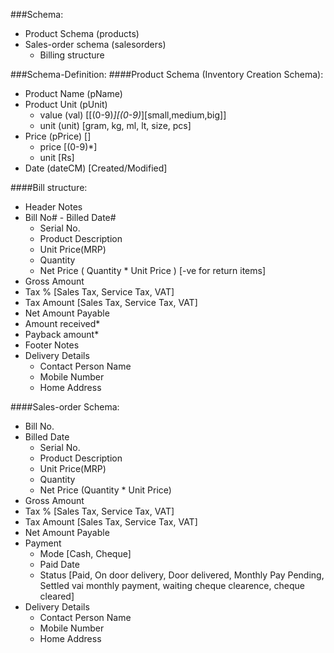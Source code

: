 ###Schema:
* Product Schema (products)
* Sales-order schema (salesorders)
  * Billing structure

###Schema-Definition:
####Product Schema (Inventory Creation Schema):
* Product Name (pName)
* Product Unit (pUnit)
  * value (val) [[(0-9)*][(0-9)*][small,medium,big]]
  * unit (unit) [gram, kg, ml, lt, size, pcs]
* Price (pPrice) []
  * price [(0-9)*]
  * unit [Rs]
* Date (dateCM) [Created/Modified]

####Bill structure:
* Header Notes
* Bill No# - Billed Date#
  * Serial No.
  * Product Description
  * Unit Price(MRP)
  * Quantity
  * Net Price ( Quantity * Unit Price ) [-ve for return items]
* Gross Amount
* Tax % [Sales Tax, Service Tax, VAT]
* Tax Amount [Sales Tax, Service Tax, VAT]
* Net Amount Payable
* Amount received*
* Payback amount*
* Footer Notes
* Delivery Details
  * Contact Person Name
  * Mobile Number
  * Home Address

####Sales-order Schema:
* Bill No.
* Billed Date
  * Serial No.
  * Product Description
  * Unit Price(MRP)
  * Quantity
  * Net Price (Quantity *  Unit Price)
* Gross Amount
* Tax % [Sales Tax, Service Tax, VAT]
* Tax Amount [Sales Tax, Service Tax, VAT]
* Net Amount Payable
* Payment
  * Mode [Cash, Cheque]
  * Paid Date
  * Status [Paid, On door delivery, Door delivered, Monthly Pay Pending, Settled vai monthly payment, waiting cheque clearence, cheque cleared]
* Delivery Details
  * Contact Person Name
  * Mobile Number
  * Home Address 
